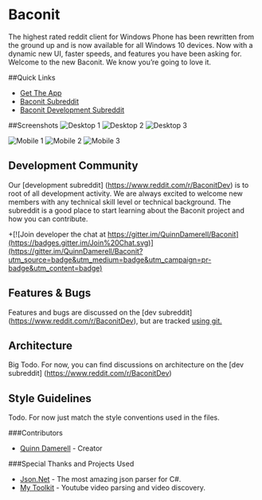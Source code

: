# Baconit
The highest rated reddit client for Windows Phone has been rewritten from the ground up and is now available for all Windows 10 devices. Now with a dynamic new UI, faster speeds, and features you have been asking for. Welcome to the new Baconit. We know you’re going to love it.

##Quick Links
* [Get The App](https://www.microsoft.com/store/apps/9wzdncrfj0bc)
* [Baconit Subreddit](https://www.reddit.com/r/baconit)
* [Baconit Development Subreddit](https://www.reddit.com/r/BaconitDev)

##Screenshots
![Desktop 1](https://github.com/QuinnDamerell/Baconit/blob/develop/Media/GitHubReadme/Desktop1.png)
![Desktop 2](https://github.com/QuinnDamerell/Baconit/blob/develop/Media/GitHubReadme/Desktop2.png)
![Desktop 3](https://github.com/QuinnDamerell/Baconit/blob/develop/Media/GitHubReadme/Desktop3.png)


![Mobile 1](https://github.com/QuinnDamerell/Baconit/blob/develop/Media/GitHubReadme/Phone1.png)
![Mobile 2](https://github.com/QuinnDamerell/Baconit/blob/develop/Media/GitHubReadme/Phone2.png)
![Mobile 3](https://github.com/QuinnDamerell/Baconit/blob/develop/Media/GitHubReadme/Phone3.png)

## Development Community
Our [development subreddit] (https://www.reddit.com/r/BaconitDev) is to root of all development activity. We are always excited to welcome new members with any technical skill level or technical background. The subreddit is a good place to start learning about the Baconit project and how you can contribute.

+[![Join developer the chat at https://gitter.im/QuinnDamerell/Baconit](https://badges.gitter.im/Join%20Chat.svg)](https://gitter.im/QuinnDamerell/Baconit?utm_source=badge&utm_medium=badge&utm_campaign=pr-badge&utm_content=badge)

## Features & Bugs
Features and bugs are discussed on the [dev subreddit] (https://www.reddit.com/r/BaconitDev), but are tracked [using git.](https://github.com/QuinnDamerell/Baconit/issues)

## Architecture
Big Todo. For now, you can find discussions on architecture on the [dev subreddit] (https://www.reddit.com/r/BaconitDev)

## Style Guidelines
Todo. For now just match the style conventions used in the files.

###Contributors

* [Quinn Damerell](http://www.quinndamerell.com/) - Creator

###Special Thanks and Projects Used

* [Json.Net](https://github.com/JamesNK/Newtonsoft.Json) - The most amazing json parser for C#.
* [My Toolkit](https://github.com/MyToolkit/MyToolkit/wiki/YouTube) - Youtube video parsing and video discovery.

